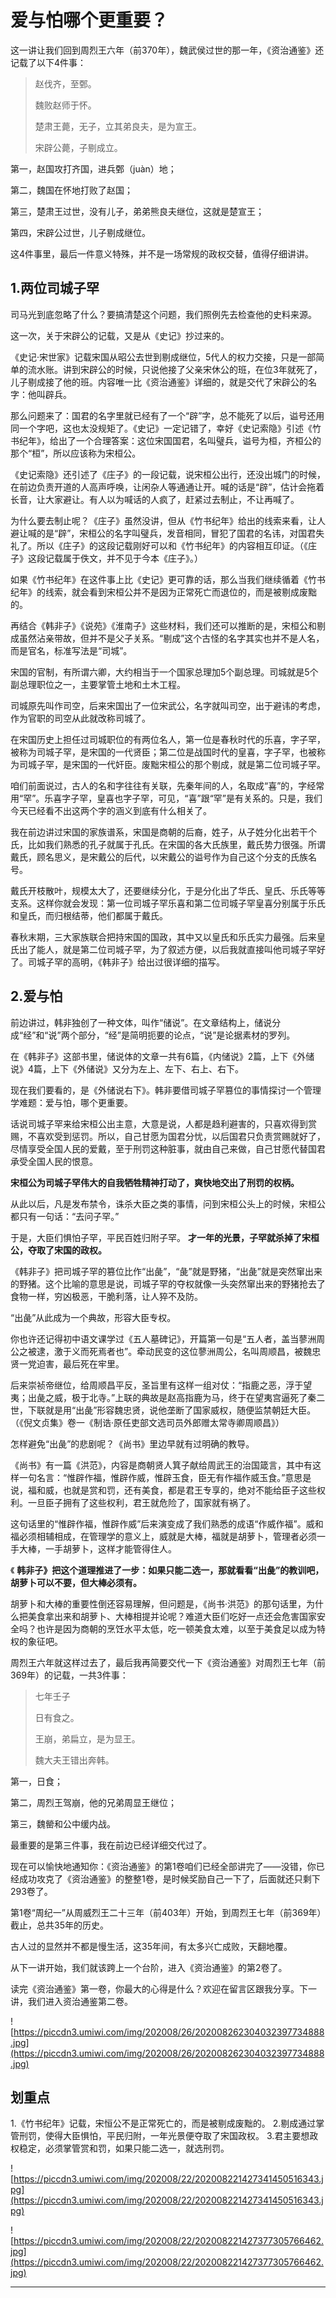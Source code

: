 # 爱与怕哪个更重要？

这一讲让我们回到周烈王六年（前370年），魏武侯过世的那一年，《资治通鉴》还记载了以下4件事：

> 赵伐齐，至鄄。
> 
> 魏败赵师于怀。
> 
> 楚肃王薨，无子，立其弟良夫，是为宣王。
> 
> 宋辟公薨，子剔成立。

第一，赵国攻打齐国，进兵鄄（juàn）地；

第二，魏国在怀地打败了赵国；

第三，楚肃王过世，没有儿子，弟弟熊良夫继位，这就是楚宣王；

第四，宋辟公过世，儿子剔成继位。

这4件事里，最后一件意义特殊，并不是一场常规的政权交替，值得仔细讲讲。

## 1.两位司城子罕

司马光到底忽略了什么？要搞清楚这个问题，我们照例先去检查他的史料来源。

这一次，关于宋辟公的记载，又是从《史记》抄过来的。

《史记·宋世家》记载宋国从昭公去世到剔成继位，5代人的权力交接，只是一部简单的流水账。讲到宋辟公的时候，只说他接了父亲宋休公的班，在位3年就死了，儿子剔成接了他的班。内容唯一比《资治通鉴》详细的，就是交代了宋辟公的名字：他叫辟兵。

那么问题来了：国君的名字里就已经有了一个“辟”字，总不能死了以后，谥号还用同一个字吧，这也太没规矩了。《史记》一定记错了，幸好《史记索隐》引述《竹书纪年》，给出了一个合理答案：这位宋国国君，名叫璧兵，谥号为桓，齐桓公的那个“桓”，所以应该称为宋桓公。

《史记索隐》还引述了《庄子》的一段记载，说宋桓公出行，还没出城门的时候，在前边负责开道的人高声呼唤，让闲杂人等通通让开。喊的话是“辟”，估计会拖着长音，让大家避让。有人以为喊话的人疯了，赶紧过去制止，不让再喊了。

为什么要去制止呢？《庄子》虽然没讲，但从《竹书纪年》给出的线索来看，让人避让喊的是“辟”，宋桓公的名字叫璧兵，发音相同，冒犯了国君的名讳，对国君失礼了。所以《庄子》的这段记载刚好可以和《竹书纪年》的内容相互印证。（《庄子》这段记载属于佚文，并不见于今本《庄子》。）

如果《竹书纪年》在这件事上比《史记》更可靠的话，那么当我们继续循着《竹书纪年》的线索，就会看到宋桓公并不是因为正常死亡而退位的，而是被剔成废黜的。

再结合《韩非子》《说苑》《淮南子》这些材料，我们还可以推断的是，宋桓公和剔成虽然沾亲带故，但并不是父子关系。“剔成”这个古怪的名字其实也并不是人名，而是官名，标准写法是“司城”。

宋国的官制，有所谓六卿，大约相当于一个国家总理加5个副总理。司城就是5个副总理职位之一，主要掌管土地和土木工程。

司城原先叫作司空，后来宋国出了一位宋武公，名字就叫司空，出于避讳的考虑，作为官职的司空从此就改称司城了。

在宋国历史上担任过司城职位的有两位名人，第一位是春秋时代的乐喜，字子罕，被称为司城子罕，是宋国的一代贤臣；第二位是战国时代的皇喜，字子罕，也被称为司城子罕，是宋国的一代奸臣。废黜宋桓公的那个剔成，就是第二位司城子罕。

咱们前面说过，古人的名和字往往有关联，先秦年间的人，名取成“喜”的，字经常用“罕”。乐喜字子罕，皇喜也字子罕，可见，“喜”跟“罕”是有关系的。只是，我们今天已经看不出这两个字的涵义到底有什么相关了。

我在前边讲过宋国的家族谱系，宋国是商朝的后裔，姓子，从子姓分化出若干个氏，比如我们熟悉的孔子就属于孔氏。在宋国的各大氏族里，戴氏势力很强。所谓戴氏，顾名思义，是宋戴公的后代，以宋戴公的谥号作为自己这个分支的氏族名号。

戴氏开枝散叶，规模太大了，还要继续分化，于是分化出了华氏、皇氏、乐氏等等支系。这样你就会发现：第一位司城子罕乐喜和第二位司城子罕皇喜分别属于乐氏和皇氏，而归根结蒂，他们都属于戴氏。

春秋末期，三大家族联合把持宋国的国政，其中又以皇氏和乐氏实力最强。后来皇氏出了能人，就是第二位司城子罕，为了叙述方便，以后我就直接叫他司城子罕好了。司城子罕的高明，《韩非子》给出过很详细的描写。

## 2.爱与怕

前边讲过，韩非独创了一种文体，叫作“储说”。在文章结构上，储说分成“经”和“说”两个部分，“经”是简明扼要的论点，“说”是论据素材的罗列。

在《韩非子》这部书里，储说体的文章一共有6篇，《内储说》2篇，上下《外储说》4篇，上下《外储说》又分为左上、左下、右上、右下。

现在我们要看的，是《外储说右下》。韩非要借司城子罕篡位的事情探讨一个管理学难题：爱与怕，哪个更重要。

话说司城子罕来给宋桓公出主意，大意是说，人都是趋利避害的，只喜欢得到赏赐，不喜欢受到惩罚。所以，自己甘愿为国君分忧，以后国君只负责赏赐就好了，尽情享受全国人民的爱戴，至于刑罚这种脏事，就由自己来做，自己甘愿代替国君承受全国人民的恨意。

 **宋桓公为司城子罕伟大的自我牺牲精神打动了，爽快地交出了刑罚的权柄。**

从此以后，凡是发布禁令，诛杀大臣之类的事情，问到宋桓公头上的时候，宋桓公都只有一句话：“去问子罕。”

于是，大臣们惧怕子罕，平民百姓归附子罕。 **才一年的光景，子罕就杀掉了宋桓公，夺取了宋国的政权。**

《韩非子》把司城子罕的篡位比作“出彘”，“彘”就是野猪，“出彘”就是突然窜出来的野猪。这个比喻的意思是说，司城子罕的夺权就像一头突然窜出来的野猪抢去了食物一样，穷凶极恶，干脆利落，让人猝不及防。

“出彘”从此成为一个典故，形容大臣专权。

你也许还记得初中语文课学过《五人墓碑记》，开篇第一句是“五人者，盖当蓼洲周公之被逮，激于义而死焉者也”。牵动民变的这位蓼洲周公，名叫周顺昌，被魏忠贤一党迫害，最后死在牢里。

后来崇祯帝继位，给周顺昌平反，圣旨里有这样一组对仗：“指鹿之恶，浮于望夷；出彘之威，极于北寺。”上联的典故是赵高指鹿为马，终于在望夷宫逼死了秦二世，下联就是用“出彘”形容魏忠贤，说他垄断了国家威权，随便监禁朝廷大臣。（《倪文贞集》卷一《制诰·原任吏部文选司员外郎赠太常寺卿周顺昌》）

怎样避免“出彘”的悲剧呢？《尚书》里边早就有过明确的教导。

《尚书》有一篇《洪范》，内容是商朝贤人箕子献给周武王的治国箴言，其中有这样一句名言：“惟辟作福，惟辟作威，惟辟玉食，臣无有作福作威玉食。”意思是说，福和威，也就是赏和罚，还有美食，都是君王专享的，绝对不能给臣子这些权利。一旦臣子拥有了这些权利，君王就危险了，国家就有祸了。

这句话里的“惟辟作福，惟辟作威”后来演变成了我们熟悉的成语“作威作福”。威和福必须相辅相成，在管理学的意义上，威就是大棒，福就是胡萝卜，管理者必须一手大棒，一手胡萝卜，这样才能管得住人。

《 **韩非子》把这个道理推进了一步：如果只能二选一，那就看看“出彘”的教训吧，胡萝卜可以不要，但大棒必须有。**

胡萝卜和大棒的重要性倒还容易理解，但问题是，《尚书·洪范》的那句话里，为什么把美食拿出来和胡萝卜、大棒相提并论呢？难道大臣们吃好一点还会危害国家安全吗？也许是因为商朝的烹饪水平太低，吃一顿美食太难，以至于美食足以成为特权的象征吧。

周烈王六年就这样过去了，最后我再简要交代一下《资治通鉴》对周烈王七年（前369年）的记载，一共3件事：

> 七年壬子
> 
> 日有食之。
> 
> 王崩，弟扁立，是为显王。
> 
> 魏大夫王错出奔韩。

第一，日食；

第二，周烈王驾崩，他的兄弟周显王继位；

第三，魏罃和公中缓内战。

最重要的是第三件事，我在前边已经详细交代过了。

现在可以愉快地通知你：《资治通鉴》的第1卷咱们已经全部讲完了——没错，你已经成功攻克了《资治通鉴》的整整1卷，是时候奖励自己一下了，后面就还只剩下293卷了。

第1卷“周纪一”从周威烈王二十三年（前403年）开始，到周烈王七年（前369年）截止，总共35年的历史。

古人过的显然并不都是慢生活，这35年间，有太多兴亡成败，天翻地覆。

从下一讲开始，我们就该跨上一个台阶，进入《资治通鉴》的第2卷了。

读完《资治通鉴》第一卷，你最大的心得是什么？欢迎在留言区跟我分享。下一讲，我们进入资治通鉴第二卷。

![https://piccdn3.umiwi.com/img/202008/26/202008262304032397734888.jpg](https://piccdn3.umiwi.com/img/202008/26/202008262304032397734888.jpg)

## 划重点

1.《竹书纪年》记载，宋恒公不是正常死亡的，而是被剔成废黜的。
2.剔成通过掌管刑罚，使得大臣惧怕，平民归附，一年光景便夺取了宋国政权。
3.君主要想政权稳定，必须掌管赏和罚，如果只能二选一，就选刑罚。

![https://piccdn3.umiwi.com/img/202008/22/202008221427341450516343.jpg](https://piccdn3.umiwi.com/img/202008/22/202008221427341450516343.jpg)

![https://piccdn3.umiwi.com/img/202008/22/202008221427377305766462.jpg](https://piccdn3.umiwi.com/img/202008/22/202008221427377305766462.jpg)

---
